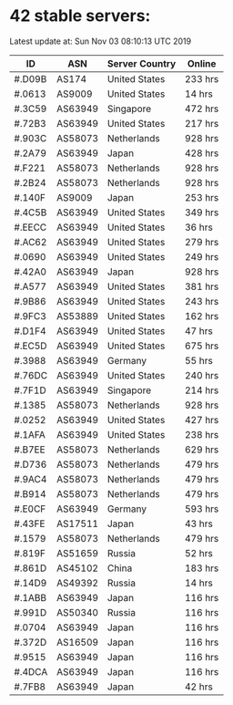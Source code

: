 # 42 stable servers:

Latest update at: Sun Nov 03 08:10:13 UTC 2019

| ID | ASN | Server Country | Online |
| -- | --- | -------------- | ------ |
| #.D09B | AS174 | United States | 233 hrs |
| #.0613 | AS9009 | United States | 14 hrs |
| #.3C59 | AS63949 | Singapore | 472 hrs |
| #.72B3 | AS63949 | United States | 217 hrs |
| #.903C | AS58073 | Netherlands | 928 hrs |
| #.2A79 | AS63949 | Japan | 428 hrs |
| #.F221 | AS58073 | Netherlands | 928 hrs |
| #.2B24 | AS58073 | Netherlands | 928 hrs |
| #.140F | AS9009 | Japan | 253 hrs |
| #.4C5B | AS63949 | United States | 349 hrs |
| #.EECC | AS63949 | United States | 36 hrs |
| #.AC62 | AS63949 | United States | 279 hrs |
| #.0690 | AS63949 | United States | 249 hrs |
| #.42A0 | AS63949 | Japan | 928 hrs |
| #.A577 | AS63949 | United States | 381 hrs |
| #.9B86 | AS63949 | United States | 243 hrs |
| #.9FC3 | AS53889 | United States | 162 hrs |
| #.D1F4 | AS63949 | United States | 47 hrs |
| #.EC5D | AS63949 | United States | 675 hrs |
| #.3988 | AS63949 | Germany | 55 hrs |
| #.76DC | AS63949 | United States | 240 hrs |
| #.7F1D | AS63949 | Singapore | 214 hrs |
| #.1385 | AS58073 | Netherlands | 928 hrs |
| #.0252 | AS63949 | United States | 427 hrs |
| #.1AFA | AS63949 | United States | 238 hrs |
| #.B7EE | AS58073 | Netherlands | 629 hrs |
| #.D736 | AS58073 | Netherlands | 479 hrs |
| #.9AC4 | AS58073 | Netherlands | 479 hrs |
| #.B914 | AS58073 | Netherlands | 479 hrs |
| #.E0CF | AS63949 | Germany | 593 hrs |
| #.43FE | AS17511 | Japan | 43 hrs |
| #.1579 | AS58073 | Netherlands | 479 hrs |
| #.819F | AS51659 | Russia | 52 hrs |
| #.861D | AS45102 | China | 183 hrs |
| #.14D9 | AS49392 | Russia | 14 hrs |
| #.1ABB | AS63949 | Japan | 116 hrs |
| #.991D | AS50340 | Russia | 116 hrs |
| #.0704 | AS63949 | Japan | 116 hrs |
| #.372D | AS16509 | Japan | 116 hrs |
| #.9515 | AS63949 | Japan | 116 hrs |
| #.4DCA | AS63949 | Japan | 116 hrs |
| #.7FB8 | AS63949 | Japan | 42 hrs |

